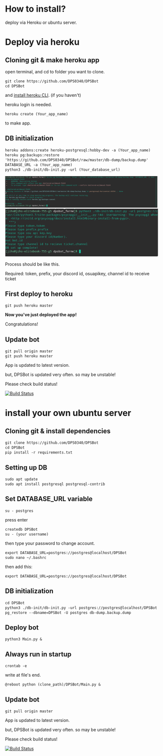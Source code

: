 # How to install?

deploy via Heroku or ubuntu server.

# Deploy via heroku

## Cloning git & make heroku app

open terminal, and cd to folder you want to clone.

```
git clone https://github.com/DPS0340/DPSBot
cd DPSBot
```
and [install heroku CLI](https://devcenter.heroku.com/articles/heroku-cli#download-and-install). (if you haven't)

heroku login is needed.

```
heroku create (Your_app_name)
```
to make app.


## DB initialization


```
heroku addons:create heroku-postgresql:hobby-dev -a (Your_app_name)
heroku pg:backups:restore 'https://github.com/DPS0340/DPSBot/raw/master/db-dump/backup.dump' DATABASE_URL -a (Your_app_name)
python3 ./db-init/db-init.py -url (Your_database_url)
```


![db-setup-heroku](https://github.com/DPS0340/DPSBot/blob/gh-pages/Screenshot_20181223_162759.png)
![db-init.py](https://github.com/DPS0340/DPSBot/blob/gh-pages/Screenshot_20181223_162448.png)

Process should be like this.

Required: token, prefix, your discord id, osuapikey, channel id to receive ticket


## First deploy to heroku

```
git push heroku master
```

**Now you've just deployed the app!**

Congratulations!


## Update bot

```
git pull origin master
git push heroku master
```
App is updated to latest version.

but, DPSBot is updated very often. so may be unstable!

Please check build status!

[![Build Status](https://travis-ci.com/DPS0340/DPSBot.svg?branch=master)](https://travis-ci.com/DPS0340/DPSBot) 


# install your own ubuntu server

## Cloning git & install dependencies


```
git clone https://github.com/DPS0340/DPSBot
cd DPSBot
pip install -r requirements.txt
```


## Setting up DB

```
sudo apt update
sudo apt install postgresql postgresql-contrib
```


## Set DATABASE_URL variable

```
su - postgres
```
press enter
```
createdb DPSBot
su - (your username)
```
then type your password to change account.
```
export DATABASE_URL=postgres://postgres@localhost/DPSBot
sudo nano ~/.bashrc
```
then add this:
```
export DATABASE_URL=postgres://postgres@localhost/DPSBot
```


## DB initialization

```
cd DPSBot
python3 ./db-init/db-init.py -url postgres://postgres@localhost/DPSBot
pg_restore --dbname=DPSBot -U postgres db-dump.backup.dump
```


## Deploy bot

```
python3 Main.py &
```


## Always run in startup

```
crontab -e
```

write at file's end.
```
@reboot python (clone_path)/DPSBot/Main.py &
```


## Update bot

```
git pull origin master
```
App is updated to latest version.

but, DPSBot is updated very often. so may be unstable!

Please check build status!

[![Build Status](https://travis-ci.com/DPS0340/DPSBot.svg?branch=master)](https://travis-ci.com/DPS0340/DPSBot) 
